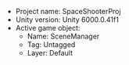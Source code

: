 <!-- UNITY CODE ASSIST INSTRUCTIONS START -->
- Project name: SpaceShooterProj
- Unity version: Unity 6000.0.41f1
- Active game object:
  - Name: SceneManager
  - Tag: Untagged
  - Layer: Default
<!-- UNITY CODE ASSIST INSTRUCTIONS END -->